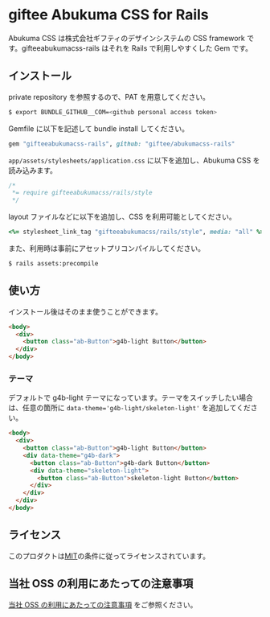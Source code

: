 # giftee Abukuma CSS for Rails

Abukuma CSS は株式会社ギフティのデザインシステムの CSS framework です。gifteeabukumacss-rails はそれを Rails で利用しやすくした Gem です。

## インストール

private repository を参照するので、PAT を用意してください。

```bash
$ export BUNDLE_GITHUB__COM=<github personal access token>
```

Gemfile に以下を記述して bundle install してください。

```rb
gem "gifteeabukumacss-rails", github: "giftee/abukumacss-rails"
```

`app/assets/stylesheets/application.css` に以下を追加し、Abukuma CSS を読み込みます。

```css
/*
 *= require gifteeabukumacss/rails/style
 */
```

layout ファイルなどに以下を追加し、CSS を利用可能としてください。

```rb
<%= stylesheet_link_tag "gifteeabukumacss/rails/style", media: "all" %>
```

また、利用時は事前にアセットプリコンパイルしてください。

```bash
$ rails assets:precompile
```

## 使い方

インストール後はそのまま使うことができます。

```html
<body>
  <div>
    <button class="ab-Button">g4b-light Button</button>
  </div>
</body>
```

### テーマ

デフォルトで g4b-light テーマになっています。テーマをスイッチしたい場合は、任意の箇所に `data-theme='g4b-light/skeleton-light'` を追加してください。

```html
<body>
  <div>
    <button class="ab-Button">g4b-light Button</button>
    <div data-theme="g4b-dark">
      <button class="ab-Button">g4b-dark Button</button>
      <div data-theme="skeleton-light">
        <button class="ab-Button">skeleton-light Button</button>
      </div>
    </div>
  </div>
</body>
```

## ライセンス

このプロダクトは[MIT](./LICENSE)の条件に従ってライセンスされています。

## 当社 OSS の利用にあたっての注意事項

[当社 OSS の利用にあたっての注意事項](https://docs.google.com/document/d/1PXmZr5g1I5VxAsLNAmgvLDu0Yxzc4wHVlCusKmPtR4o/edit#heading=h.hezrzkxytrbw) をご参照ください。
